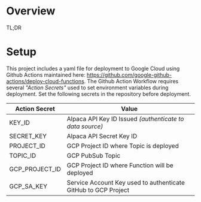# Overview

TL;DR

# Setup

This project includes a yaml file for deployment to Google Cloud using Github Actions maintained here: https://github.com/google-github-actions/deploy-cloud-functions. The Github Action Workflow requires several _"Action Secrets"_ used to set environment variables during deployment. Set the following secrets in the repository before deployment.

| Action Secret  | Value                                                          |
| -------------- | -------------------------------------------------------------- |
| KEY_ID         | Alpaca API Key ID Issued _(authenticate to data source)_       |
| SECRET_KEY     | Alpaca API Secret Key ID                                       |
| PROJECT_ID     | GCP Project ID where Topic is deployed                         |
| TOPIC_ID       | GCP PubSub Topic                                               |
| GCP_PROJECT_ID | GCP Project ID where Function will be deployed                 |
| GCP_SA_KEY     | Service Account Key used to authenticate GitHub to GCP Project |
